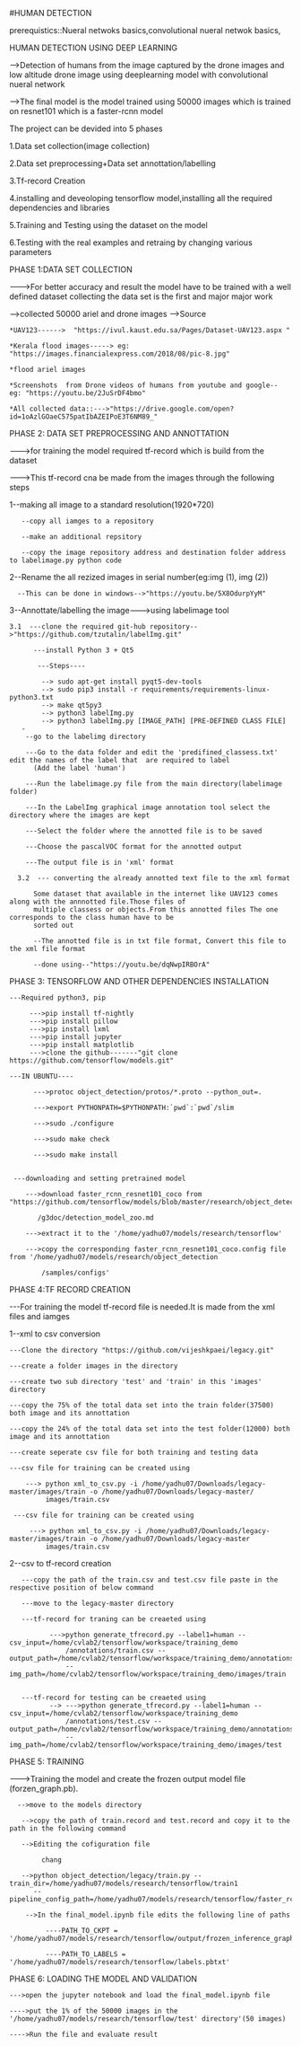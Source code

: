 #HUMAN DETECTION



prerequistics::Nueral netwoks basics,convolutional nueral netwok basics,

HUMAN DETECTION USING DEEP LEARNING

 -->Detection of humans from the image captured by the drone images and low altitude drone image using deeplearning model with convolutional nueral network

-->The final model is the model trained using 50000 images which is trained on resnet101 which is a faster-rcnn model

The project can be devided into 5 phases

1.Data set collection(image collection)

2.Data set preprocessing+Data set annottation/labelling

3.Tf-record Creation 

4.installing and deveoloping tensorflow model,installing all the required dependencies and libraries

5.Training and Testing using the dataset on the model

6.Testing with the real examples and retraing by changing various parameters



PHASE 1:DATA SET COLLECTION 

--->For better accuracy and result the model have to be trained with a well defined dataset collecting the data set is the first and major major work

-->collected  50000 ariel and drone images
-->Source
    
    *UAV123------>  "https://ivul.kaust.edu.sa/Pages/Dataset-UAV123.aspx "
    
    *Kerala flood images-----> eg: "https://images.financialexpress.com/2018/08/pic-8.jpg"
    
    *flood ariel images
    
    *Screenshots  from Drone videos of humans from youtube and google-- eg: "https://youtu.be/2JuSrDF4bmo"
    
    *All collected data::--->"https://drive.google.com/open?id=1oAzlGOaeC575patIbAZEIPoE3T6NM89_"
    
PHASE  2: DATA SET PREPROCESSING AND ANNOTTATION

--->for training the model required tf-record which is build from the dataset

--->This tf-record cna be made from the images through the following steps

   1--making all image to a standard resolution(1920*720)
      
       --copy all iamges to a repository
       
       --make an additional repsitory
       
       --copy the image repository address and destination folder address to labelimage.py python code
       
   2--Rename the all rezized images in serial number(eg:img (1), img (2))
  
      --This can be done in windows-->"https://youtu.be/5X8OdurpYyM"

   3--Annottate/labelling the image--->using labelimage tool

    3.1  ---clone the required git-hub repository-->"https://github.com/tzutalin/labelImg.git"
     
          ---install Python 3 + Qt5 
           
           ---Steps----
          
            --> sudo apt-get install pyqt5-dev-tools
            --> sudo pip3 install -r requirements/requirements-linux-python3.txt
            --> make qt5py3
            --> python3 labelImg.py
            --> python3 labelImg.py [IMAGE_PATH] [PRE-DEFINED CLASS FILE]
       -
        --go to the labelimg directory
       
        ---Go to the data folder and edit the 'predifined_classess.txt' edit the names of the label that  are required to label
          (Add the label 'human')
       
        ---Run the labelimage.py file from the main directory(labelimage folder)
       
        ---In the LabelImg graphical image annotation tool select the directory where the images are kept
       
        ---Select the folder where the annotted file is to be saved
       
        ---Choose the pascalVOC format for the annotted output
       
        ---The output file is in 'xml' format
      
      3.2  --- converting the already annotted text file to the xml format
          
          Some dataset that available in the internet like UAV123 comes along with the annnotted file.Those files of 
          multiple classess or objects.From this annotted files The one corresponds to the class human have to be 
          sorted out
         
          --The annotted file is in txt file format, Convert this file to the xml file format
          
          --done using--"https://youtu.be/dqNwpIRBOrA"
          
PHASE 3:  TENSORFLOW AND OTHER DEPENDENCIES INSTALLATION 

    ---Required python3, pip
    
         --->pip install tf-nightly
         --->pip install pillow
         --->pip install lxml
         --->pip install jupyter
         --->pip install matplotlib
         --->clone the github-------"git clone https://github.com/tensorflow/models.git"
         
    ---IN UBUNTU----
          
          --->protoc object_detection/protos/*.proto --python_out=.

          --->export PYTHONPATH=$PYTHONPATH:`pwd`:`pwd`/slim
          
          --->sudo ./configure
          
          --->sudo make check
          
          --->sudo make install


     ---downloading and setting pretrained model
     
        --->download faster_rcnn_resnet101_coco from "https://github.com/tensorflow/models/blob/master/research/object_detection
           
           /g3doc/detection_model_zoo.md
          
        --->extract it to the '/home/yadhu07/models/research/tensorflow'
        
        --->copy the corresponding faster_rcnn_resnet101_coco.config file from '/home/yadhu07/models/research/object_detection
            
            /samples/configs'
                 
          
 PHASE 4:TF RECORD CREATION
 
 ---For training the model tf-record file is needed.It is made from the xml files and iamges
 
  1--xml to csv conversion
  
    ---Clone the directory "https://github.com/vijeshkpaei/legacy.git"
    
    ---create a folder images in the directory
    
    ---create two sub directory 'test' and 'train' in this 'images' directory
    
    ---copy the 75% of the total data set into the train folder(37500) both image and its annottation
    
    ---copy the 24% of the total data set into the test folder(12000) both image and its annottation
    
    ---create seperate csv file for both training and testing data
    
    ---csv file for training can be created using
        
        ---> python xml_to_csv.py -i /home/yadhu07/Downloads/legacy-master/images/train -o /home/yadhu07/Downloads/legacy-master/
             images/train.csv
             
     ---csv file for training can be created using        
      
         ---> python xml_to_csv.py -i /home/yadhu07/Downloads/legacy-master/images/train -o /home/yadhu07/Downloads/legacy-master
             images/train.csv
     
   2--csv to tf-record creation
    
       ---copy the path of the train.csv and test.csv file paste in the respective position of below command
       
       ---move to the legacy-master directory
       
       ---tf-record for traning can be creaeted using
            
              --->python generate_tfrecord.py --label1=human --csv_input=/home/cvlab2/tensorflow/workspace/training_demo
                  /annotations/train.csv --output_path=/home/cvlab2/tensorflow/workspace/training_demo/annotations/train.record
                  --img_path=/home/cvlab2/tensorflow/workspace/training_demo/images/train
 
       
       ---tf-record for testing can be creaeted using
              --> --->python generate_tfrecord.py --label1=human --csv_input=/home/cvlab2/tensorflow/workspace/training_demo
                  /annotations/test.csv --output_path=/home/cvlab2/tensorflow/workspace/training_demo/annotations/test.record
                  --img_path=/home/cvlab2/tensorflow/workspace/training_demo/images/test
 
PHASE 5:  TRAINING 
 
  --->Training the model and create the frozen output model file (forzen_graph.pb).
  
      -->move to the models directory
      
       -->copy the path of train.record and test.record and copy it to the path in the following command
       
       -->Editing the cofiguration file 
       
            chang
       
       -->python object_detection/legacy/train.py --train_dir=/home/yadhu07/models/research/tensorflow/train1
          --pipeline_config_path=/home/yadhu07/models/research/tensorflow/faster_rcnn_resnet101_coco.config
          
        -->In the final_model.ipynb file edits the following line of paths
           
             ----PATH_TO_CKPT = '/home/yadhu07/models/research/tensorflow/output/frozen_inference_graph.pb'
             
             ----PATH_TO_LABELS = '/home/yadhu07/models/research/tensorflow/labels.pbtxt'
        
          
          
 PHASE 6:  LOADING THE MODEL AND VALIDATION
 
    --->open the jupyter notebook and load the final_model.ipynb file
    
    ---->put the 1% of the 50000 images in the '/home/yadhu07/models/research/tensorflow/test' directory'(50 images)
    
    ---->Run the file and evaluate result
       
       
      
      
 
 
 
 
 
